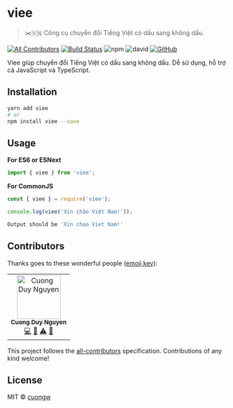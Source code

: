 # viee

> ✂️🇻🇳 Công cụ chuyển đổi Tiếng Việt có dấu sang không dấu.

[![All Contributors](https://img.shields.io/badge/all_contributors-1-orange.svg)](#contributors)
[![Build Status](https://travis-ci.com/cuongw/viee.svg?branch=master)](https://travis-ci.com/cuongw/viee)
![npm](https://img.shields.io/npm/v/viee.svg)
![david](https://img.shields.io/david/cuongw/viee.svg)
[![GitHub](https://img.shields.io/github/license/cuongw/viee.svg)](https://github.com/cuongw/viee/blob/master/LICENSE)

Viee giúp chuyển đổi Tiếng Việt có dấu sang không dấu. Dễ sử dụng, hỗ trợ cả JavaScript và TypeScript.

## Installation

```sh
yarn add viee
# or
npm install viee --save
```

## Usage

**For ES6 or ESNext**
```javascript
import { viee } from 'viee';
```

**For CommonJS**
```javascript
const { viee } = require('viee');
```

```javascript
console.log(viee('Xin chào Việt Nam!'));
```

```sh
Output should be 'Xin chao Viet Nam!'
```

## Contributors

Thanks goes to these wonderful people ([emoji key](https://allcontributors.org/docs/en/emoji-key)):

<!-- ALL-CONTRIBUTORS-LIST:START - Do not remove or modify this section -->
<!-- prettier-ignore -->
<table><tr><td align="center"><a href="http://cuongw.me"><img src="https://avatars0.githubusercontent.com/u/34389409?v=4" width="100px;" alt="Cuong Duy Nguyen"/><br /><sub><b>Cuong Duy Nguyen</b></sub></a><br /><a href="https://github.com/cuongw/viee/commits?author=cuongw" title="Code">💻</a> <a href="https://github.com/cuongw/viee/commits?author=cuongw" title="Documentation">📖</a> <a href="https://github.com/cuongw/viee/commits?author=cuongw" title="Tests">⚠️</a> <a href="#review-cuongw" title="Reviewed Pull Requests">👀</a></td></tr></table>

<!-- ALL-CONTRIBUTORS-LIST:END -->

This project follows the [all-contributors](https://github.com/all-contributors/all-contributors) specification. Contributions of any kind welcome!

## License

MIT © [cuongw](https://github.com/cuongw)
